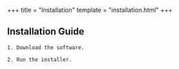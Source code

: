 +++
title = "Installation"
template = "installation.html"
+++


## Installation Guide



    1. Download the software.

    2. Run the installer.


